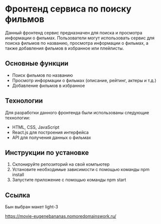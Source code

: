 # Фронтенд сервиса по поиску фильмов

Данный фронтенд сервис предназначен для поиска и просмотра информации о фильмах. Пользователи могут использовать сервис для поиска фильмов по названию, просмотра информации о фильмах, а также добавления фильмов в избранное или плейлисты.

## Основные функции

- Поиск фильмов по названию
- Просмотр информации о фильмах (описание, рейтинг, актеры и т.д.)
- Добавление фильмов в избранное

## Технологии

Для разработки данного фронтенда были использованы следующие технологии:

- HTML, CSS, JavaScript
- React.js для построения интерфейса
- API для получения данных о фильмах

## Инструкции по установке

1. Склонируйте репозиторий на свой компьютер
2. Установите необходимые зависимости с помощью команды npm install
3. Запустите приложение с помощью команды npm start

## Ссылка

Бын выбран макет light-3

https://movie-eugenebananas.nomoredomainswork.ru/